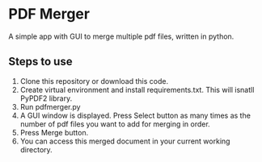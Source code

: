 # PDF Merger
A simple app with GUI to merge multiple pdf files, written in python.

## Steps to use
1. Clone this repository or download this code.
2. Create virtual environment and install requirements.txt. This will isnatll PyPDF2 library.
3. Run pdfmerger.py
4. A GUI window is displayed. Press Select button as many times as the number of pdf files you want to add for merging in order.
5. Press Merge button.
6. You can access this merged document in your current working directory.